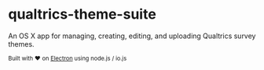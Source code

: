 # qualtrics-theme-suite
An OS X app for managing, creating, editing, and uploading Qualtrics survey themes.
  
<sub>Built with ❤ on [Electron](https://github.com/atom/electron) using node.js / io.js</sub>
